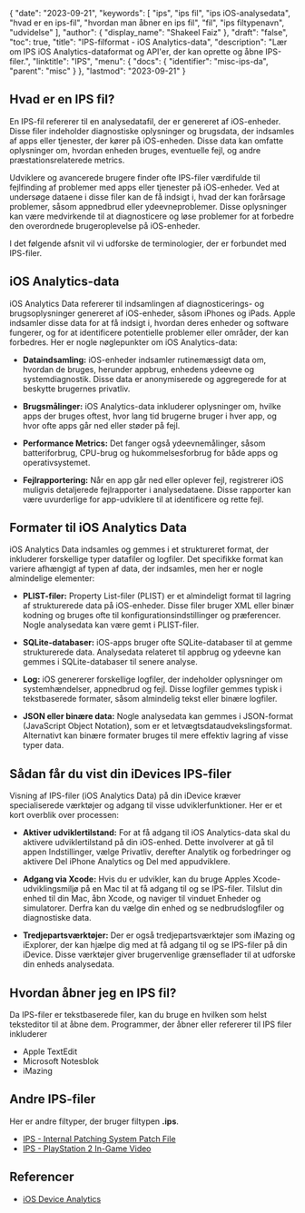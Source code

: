 {
  "date": "2023-09-21",
  "keywords": [
"ips",
"ips fil",
"ips iOS-analysedata",
"hvad er en ips-fil",
"hvordan man åbner en ips fil",
"fil",
"ips filtypenavn",
"udvidelse"
],
  "author": {
    "display_name": "Shakeel Faiz"
},
  "draft": "false",
  "toc": true,
  "title": "IPS-filformat - iOS Analytics-data",
  "description": "Lær om IPS iOS Analytics-dataformat og API'er, der kan oprette og åbne IPS-filer.",
  "linktitle": "IPS",
  "menu": {
    "docs": {
      "identifier": "misc-ips-da",
      "parent": "misc"
}
},
  "lastmod": "2023-09-21"
}

## Hvad er en IPS fil?

En IPS-fil refererer til en analysedatafil, der er genereret af iOS-enheder. Disse filer indeholder diagnostiske oplysninger og brugsdata, der indsamles af apps eller tjenester, der kører på iOS-enheden. Disse data kan omfatte oplysninger om, hvordan enheden bruges, eventuelle fejl, og andre præstationsrelaterede metrics.

Udviklere og avancerede brugere finder ofte IPS-filer værdifulde til fejlfinding af problemer med apps eller tjenester på iOS-enheder. Ved at undersøge dataene i disse filer kan de få indsigt i, hvad der kan forårsage problemer, såsom appnedbrud eller ydeevneproblemer. Disse oplysninger kan være medvirkende til at diagnosticere og løse problemer for at forbedre den overordnede brugeroplevelse på iOS-enheder.

I det følgende afsnit vil vi udforske de terminologier, der er forbundet med IPS-filer.

## iOS Analytics-data

iOS Analytics Data refererer til indsamlingen af diagnosticerings- og brugsoplysninger genereret af iOS-enheder, såsom iPhones og iPads. Apple indsamler disse data for at få indsigt i, hvordan deres enheder og software fungerer, og for at identificere potentielle problemer eller områder, der kan forbedres. Her er nogle nøglepunkter om iOS Analytics-data:

- **Dataindsamling:** iOS-enheder indsamler rutinemæssigt data om, hvordan de bruges, herunder appbrug, enhedens ydeevne og systemdiagnostik. Disse data er anonymiserede og aggregerede for at beskytte brugernes privatliv.

- **Brugsmålinger:** iOS Analytics-data inkluderer oplysninger om, hvilke apps der bruges oftest, hvor lang tid brugerne bruger i hver app, og hvor ofte apps går ned eller støder på fejl.

- **Performance Metrics:** Det fanger også ydeevnemålinger, såsom batteriforbrug, CPU-brug og hukommelsesforbrug for både apps og operativsystemet.

- **Fejlrapportering:** Når en app går ned eller oplever fejl, registrerer iOS muligvis detaljerede fejlrapporter i analysedataene. Disse rapporter kan være uvurderlige for app-udviklere til at identificere og rette fejl.

## Formater til iOS Analytics Data

iOS Analytics Data indsamles og gemmes i et struktureret format, der inkluderer forskellige typer datafiler og logfiler. Det specifikke format kan variere afhængigt af typen af data, der indsamles, men her er nogle almindelige elementer:

- **PLIST-filer:** Property List-filer (PLIST) er et almindeligt format til lagring af strukturerede data på iOS-enheder. Disse filer bruger XML eller binær kodning og bruges ofte til konfigurationsindstillinger og præferencer. Nogle analysedata kan være gemt i PLIST-filer.

- **SQLite-databaser:** iOS-apps bruger ofte SQLite-databaser til at gemme strukturerede data. Analysedata relateret til appbrug og ydeevne kan gemmes i SQLite-databaser til senere analyse.

- **Log:** iOS genererer forskellige logfiler, der indeholder oplysninger om systemhændelser, appnedbrud og fejl. Disse logfiler gemmes typisk i tekstbaserede formater, såsom almindelig tekst eller binære logfiler.

- **JSON eller binære data:** Nogle analysedata kan gemmes i JSON-format (JavaScript Object Notation), som er et letvægtsdataudvekslingsformat. Alternativt kan binære formater bruges til mere effektiv lagring af visse typer data.

## Sådan får du vist din iDevices IPS-filer

Visning af IPS-filer (iOS Analytics Data) på din iDevice kræver specialiserede værktøjer og adgang til visse udviklerfunktioner. Her er et kort overblik over processen:

- **Aktiver udviklertilstand:** For at få adgang til iOS Analytics-data skal du aktivere udviklertilstand på din iOS-enhed. Dette involverer at gå til appen Indstillinger, vælge Privatliv, derefter Analytik og forbedringer og aktivere Del iPhone Analytics og Del med appudviklere.

- **Adgang via Xcode:** Hvis du er udvikler, kan du bruge Apples Xcode-udviklingsmiljø på en Mac til at få adgang til og se IPS-filer. Tilslut din enhed til din Mac, åbn Xcode, og naviger til vinduet Enheder og simulatorer. Derfra kan du vælge din enhed og se nedbrudslogfiler og diagnostiske data.

- **Tredjepartsværktøjer:** Der er også tredjepartsværktøjer som iMazing og iExplorer, der kan hjælpe dig med at få adgang til og se IPS-filer på din iDevice. Disse værktøjer giver brugervenlige grænseflader til at udforske din enheds analysedata.

## Hvordan åbner jeg en IPS fil?

Da IPS-filer er tekstbaserede filer, kan du bruge en hvilken som helst teksteditor til at åbne dem. Programmer, der åbner eller refererer til IPS filer inkluderer

- Apple TextEdit
- Microsoft Notesblok
- iMazing

## Andre IPS-filer

Her er andre filtyper, der bruger filtypen **.ips**.

- [IPS - Internal Patching System Patch File](/game/ips/)
- [IPS - PlayStation 2 In-Game Video](/game/ips-ps2/)

## Referencer
* [iOS Device Analytics](https://www.apple.com/legal/privacy/data/en/device-analytics/)
